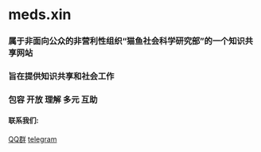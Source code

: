 # meds.xin
### 属于非面向公众的非营利性组织“猫鱼社会科学研究部”的一个知识共享网站
### 旨在提供知识共享和社会工作
### 包容 开放 理解 多元 互助
#### 联系我们:
[QQ群](https://qm.qq.com/q/zapSOCbXfG)
[telegram](https://t.me/+mCqsGlmz1kM3ZWNk)
